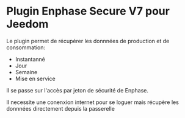 # Plugin Enphase Secure V7 pour Jeedom

Le plugin permet de récupérer les donnnées de production et de consommation:
* Instantanné
* Jour
* Semaine
* Mise en service
 
Il se passe sur l'accès par jeton de sécurité de Enphase.

Il necessite une conenxion internet pour se loguer mais récupère les donnnées directement depuis la passerelle